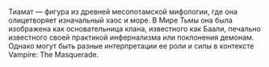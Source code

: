 Тиамат — фигура из древней месопотамской мифологии, где она олицетворяет изначальный хаос и море. В Мире Тьмы она была изображена как основательница клана, известного как Баали, печально известного своей практикой инфернализма или поклонения демонам. Однако могут быть разные интерпретации ее роли и силы в контексте Vampire: The Masquerade.